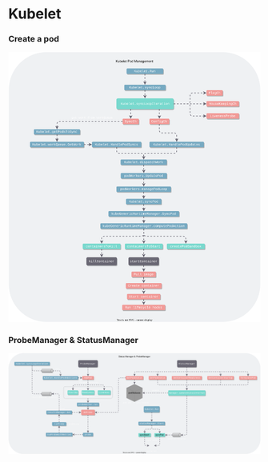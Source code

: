 # Kubelet

### Create a pod

![](./kubelet.svg)

### ProbeManager & StatusManager

![](./probeManager&statusManager.svg)

